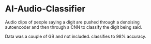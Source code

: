 # AI-Audio-Classifier
Audio clips of people saying a digit are pushed through a denoising autoencoder and then through a CNN to classify the digit being said.

Data was a couple of GB and not included. classifies to 98% accuracy.
